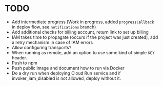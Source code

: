 # TODO

- Add intermediate progress (Work in progress, added `progressCallback` in deploy flow, see `notifications` branch)
- Add additional checks for billing account, return link to set up billing
- IAM takes time to propagate (occurs if the project was just created), add a retry mechanism in case of IAM errors
- Allow configuring transports?
- When running as remote, add an option to use some kind of simple `KEY` header.
- Push to npm
- Push public image and document how to run via Docker
- Do a dry run when deploying Cloud Run service and if invoker_iam_disabled is not allowed, deploy without it.